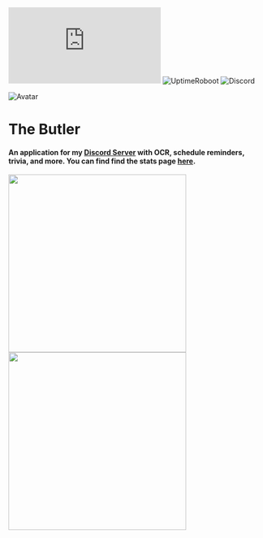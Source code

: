 ![PyPI](https://img.shields.io/pypi/v/discord.py) ![UptimeRoboot](https://img.shields.io/uptimerobot/status/m786515853-65a631cc420ded3137907a42) ![Discord](https://img.shields.io/discord/612059384721440789)

![Avatar](https://images-ext-1.discordapp.net/external/nxYW7DyVsmIKp9llZ6wtAOAanNPx0H1YnJpguG-8h1U/%3Fsize%3D1024/https/cdn.discordapp.com/avatars/704571297048428654/962375cb010760e58ed48b84dd7cacbd.webp?width=100&height=100)

# The Butler
#### An application for my [Discord Server](https://discord.link/harsh) with OCR, schedule reminders, trivia, and more. You can find find the stats page [here](https://stats.uptimerobot.com/zq1QPiREEl/786515853).

<img src = "https://i.gyazo.com/f58f2a9a431b1d51145089ca3066c3cc.gif" height = auto width = 350>
<img src = "https://i.gyazo.com/c9718b86c229729b58bd9e629175c895.gif" height = auto width = 350>